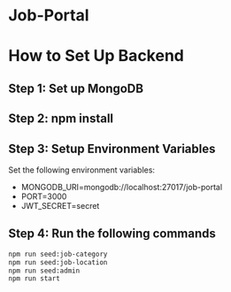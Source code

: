 # Job-Portal

# How to Set Up Backend

## Step 1: Set up MongoDB

## Step 2: npm install

## Step 3: Setup Environment Variables

Set the following environment variables:
- MONGODB_URI=mongodb://localhost:27017/job-portal
- PORT=3000
- JWT_SECRET=secret

## Step 4: Run the following commands
```bash
npm run seed:job-category
npm run seed:job-location
npm run seed:admin
npm run start
